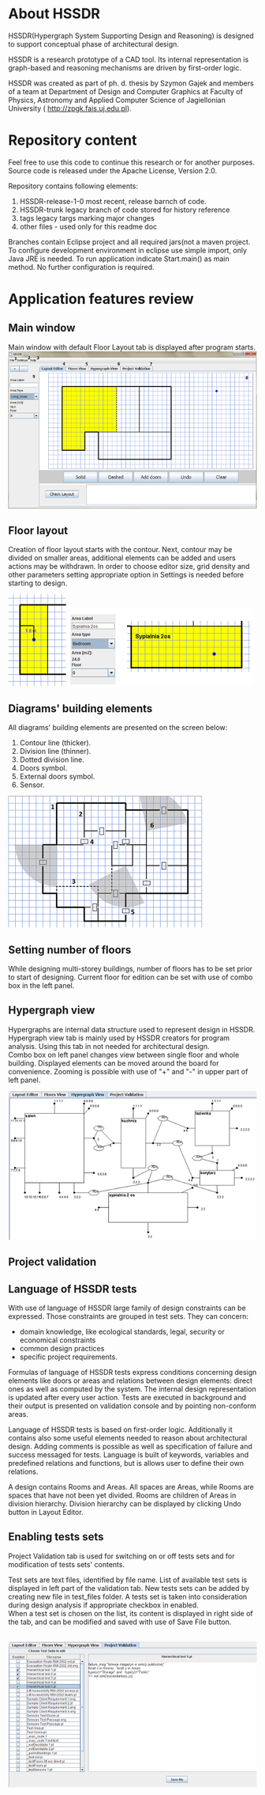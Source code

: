 <html>
 <head>
<meta charset="UTF-8">
</head>
<body>
 
  <h1>About HSSDR</h1> 
 
 
 
 <p> HSSDR(Hypergraph System Supporting Design and Reasoning) is designed to support conceptual   phase of architectural design. 
 </p>
 <p>
 HSSDR is a research prototype of a CAD tool. Its internal  representation is graph-based and reasoning mechanisms are driven by first-order logic. </p>
 <p>
 HSSDR was created as part of ph. d. thesis by Szymon Gajek and members of a team at Department of Design and Computer Graphics
 at Faculty of Physics, Astronomy and Applied Computer Science of Jagiellonian University
 ( <a href="http://zpgk.fais.uj.edu.pl">http://zpgk.fais.uj.edu.pl</a>).  
 </p>
 <h1 id="sec_window"> Repository content </h1> 
 
 <p>Feel free to use this code to continue this research or for another purposes. Source code is released under   the Apache License, Version 2.0.</p>
 
 <p>Repository contains following elements: </p>
  <ol>
<li>HSSDR-release-1-0 most recent, release barnch of code.</li>
<li>HSSDR-trunk legacy branch of code stored for history reference</li>
<li>tags legacy targs marking major changes</li>
<li>other files - used only for this readme doc</li>
</ol>

<p>Branches contain Eclipse project and all required jars(not a maven project. To configure development environment in eclipse use simple import, only Java JRE is needed. To run application indicate Start.main() as main method. No further configuration is required.
 </p>

 
 <h1 id="sec_window"> Application features review </h1> 
  <h2 id="sec_window"> Main window </h2> 
 Main window with default Floor Layout tab is displayed after program starts.

 <br/>
 <img alt="" src="UI_layout_editor.png"/> 
  
  <h2 id="sec_layout">Floor layout</h2>
 
<p>
Creation of floor layout starts with the contour. Next,  contour may be divided on smaller areas, additional elements can be added  
and users actions may be withdrawn.
In order to choose editor size,  grid density and other parameters setting appropriate option in Settings is needed before starting to design.

</p>
  <img alt="" src="layout_division.png"/> 
   <img alt="" src="layout_select_edit.png"/> 
   
<h2>Diagrams' building elements</h2>
<p>
 All diagrams' building elements are presented on the screen below:
</p>
 <ol>
<li>Contour line (thicker).</li>
<li>Division line (thinner).</li>
<li>Dotted division line.</li>
<li>Doors symbol.</li>
<li>External doors symbol.</li>
<li>Sensor.</li>
</ol>
 <img alt="" src="layout_elements.png"/>
 
  <h2>Setting number of floors</h2>
 <p>
 While designing multi-storey buildings, number of floors has to be set prior to start of designing.
 Current floor for edition can be set with use of combo box  in the left panel. 
</p>

<h2 id="sec_hyper">Hypergraph view</h2>
 
  <p>
  Hypergraphs are internal data structure used to represent design in HSSDR.
  Hypergraph view tab is mainly used by HSSDR creators for program analysis. Using this tab in not needed for architectural design.<br/>
  Combo box on left panel changes  view between single floor and whole building. Displayed elements can be moved around the board for convenience. 
  Zooming is possible with use of  "+" and  "-" in upper part of left panel.
  
</p>
 <img alt="" src="hyper view.png"/> 
 
 <h2 id="sec_validation">Project validation</h2>
 
 
   <h2>Language of HSSDR tests</h2>
  
   <p>
   With use of language of HSSDR large family of design constraints can be expressed. Those constraints are grouped in test sets. 
   They can concern: 
 </p>
 <ul>
<li>domain knowledge, like ecological standards, legal, security or economical constraints </li>
<li>common design practices</li>
<li>specific project requirements.</li>
   </ul>
  
   <p> 
   Formulas of language of HSSDR tests express conditions concerning design elements  like doors or areas 
   and relations between design elements: direct ones as well as computed by the system. 
   The internal design representation is updated after every user action. 
   Tests are executed in background and their output is presented on validation console  and by pointing non-conform areas.
    
   </p>
     <p> Language of HSSDR tests is based on first-order logic. Additionally it contains also some useful  elements needed to reason about architectural design. 
	  Adding comments is possible as well as specification of failure and success  messaged for tests.
	  Language is built  of keywords, variables and predefined relations and functions, but is allows user  to define their own relations.  
 </p>
<p> A design contains Rooms and Areas. 
	  All spaces are Areas, while Rooms are spaces that have not been yet divided. Rooms are children of Areas in division hierarchy. 
	  Division hierarchy can be displayed by clicking Undo button in Layout Editor. 
 </p>
 
 
 
   <h2>Enabling tests sets</h2>
  
   <p>
   Project Validation tab is used for switching on or off tests sets and for modification of tests sets' contents.  <br/>
   
 Test sets are text files, identified by file name. List of available test sets is displayed in left part of the validation tab.
  New tests sets can be added by creating new file in test_files folder.
  A tests set is taken into consideration during design analysis if appropriate checkbox in enabled. <br/>
  When a test set is chosen on the list, its content is displayed in right side of the tab, and can be modified
  and saved with use of Save File button. 

  
 </p>
 </br>
 <img alt="" src="validation.png"/>
 
 
</body>
</html>
